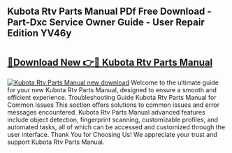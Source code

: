 ## Kubota Rtv Parts Manual PDf Free Download - Part-Dxc Service Owner Guide - User Repair Edition YV46y

# <h2><a href="http://bc95992.oget.top/?id=Kubota+Rtv+Parts+Manual">🔗Download New 👉🔴 Kubota Rtv Parts Manual</a></h2>

[![Kubota Rtv Parts Manual new download](https://i.imgur.com/5g1atiW.png)](http://bc95992.oget.top/?id=Kubota+Rtv+Parts+Manual)
Welcome to the ultimate guide for your new Kubota Rtv Parts Manual, designed to ensure a smooth and efficient experience. Troubleshooting Guide Kubota Rtv Parts Manual for Common Issues This section offers solutions to common issues and error messages encountered. Kubota Rtv Parts Manual advanced features include object detection, fingerprint scanning, customizable profiles, and automated tasks, all of which can be accessed and customized through the user interface. Thank You for Choosing Us! We appreciate your trust and support Kubota Rtv Parts Manual.
